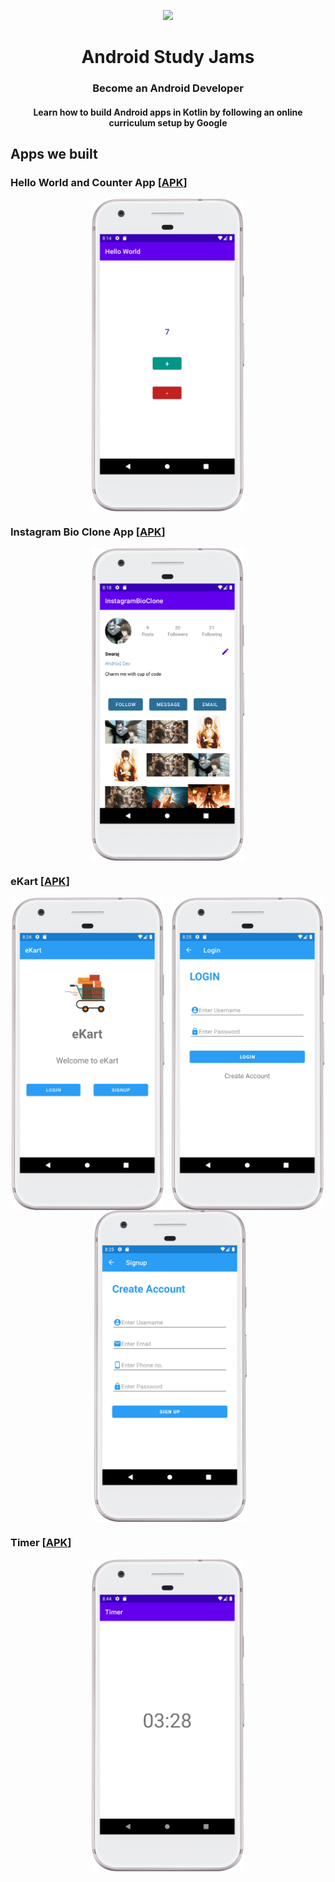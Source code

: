 <p align="center">
  <img src="https://developer.android.com/images/kotlin/kotlin-hero.svg" width=100px />
  <h1 align="center">Android Study Jams</h1>
  <h3 align="center">Become an Android Developer</h3>
  <h4 align="center">Learn how to build Android apps in Kotlin by following an online curriculum setup by Google</h4>
</p>

## Apps we built

### Hello World and Counter App [<a href="https://github.com/DSC-VIIT-Pune/Android_Study_Jams/raw/apk/APKs/Counter.apk">APK</a>]
<p align="center">
  <img src="https://raw.githubusercontent.com/DSC-VIIT-Pune/Android_Study_Jams/apk/Screenshots/Hello%20World.png" align="center" height="499.6" />
</p>

### Instagram Bio Clone App [<a href="">APK</a>]
<p align="center">
  <img src="https://raw.githubusercontent.com/DSC-VIIT-Pune/Android_Study_Jams/apk/Screenshots/Instagram%20Bio%20Clone.png" align="center" height="499.6"/>
</p>

### eKart [<a href="">APK</a>]
<p align="center">
  <img src="https://raw.githubusercontent.com/DSC-VIIT-Pune/Android_Study_Jams/apk/Screenshots/eKart%201.png" align="center" height="499.6" padding="10"/>
  &nbsp;
  <img src="https://raw.githubusercontent.com/DSC-VIIT-Pune/Android_Study_Jams/apk/Screenshots/eKart%202.png" align="center" height="499.6"/>
  &nbsp;
  <img src="https://raw.githubusercontent.com/DSC-VIIT-Pune/Android_Study_Jams/apk/Screenshots/eKart%203.png" align="center" height="499.6"/>
</p>

### Timer [<a href="">APK</a>]
<p align="center">
  <img src="https://raw.githubusercontent.com/DSC-VIIT-Pune/Android_Study_Jams/apk/Screenshots/Timer.png" align="center" height="499.6"/>
</p>
